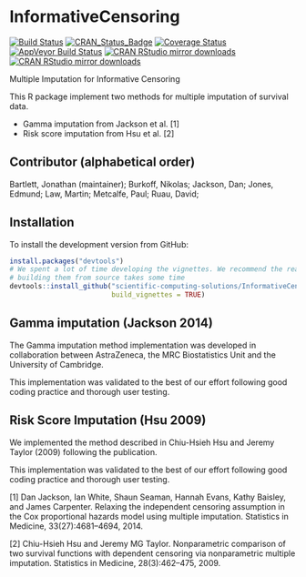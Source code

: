 # InformativeCensoring

[![Build Status](https://travis-ci.org/scientific-computing-solutions/InformativeCensoring.svg?branch=master)](https://travis-ci.org/scientific-computing-solutions/InformativeCensoring)
[![CRAN_Status_Badge](http://www.r-pkg.org/badges/version/InformativeCensoring)](https://cran.r-project.org/package=InformativeCensoring)
[![Coverage Status](https://coveralls.io/repos/scientific-computing-solutions/InformativeCensoring/badge.svg?branch=master&service=github)](https://coveralls.io/github/scientific-computing-solutions/InformativeCensoring?branch=master)
[![AppVeyor Build Status](https://ci.appveyor.com/api/projects/status/github/scientific-computing-solutions/InformativeCensoring?branch=master&svg=true)](https://ci.appveyor.com/project/scientific-computing-solutions/InformativeCensoring)
[![CRAN RStudio mirror downloads](http://cranlogs.r-pkg.org/badges/InformativeCensoring)](https://cran.r-project.org/package=InformativeCensoring)
[![CRAN RStudio mirror downloads](http://cranlogs.r-pkg.org/badges/grand-total/InformativeCensoring)](https://cran.r-project.org/package=InformativeCensoring)

Multiple Imputation for Informative Censoring

This R package implement two methods for multiple imputation of survival data.
* Gamma imputation from Jackson et al. [1]
* Risk score imputation from Hsu et al. [2]

## Contributor (alphabetical order)
Bartlett, Jonathan (maintainer); Burkoff, Nikolas; Jackson, Dan; Jones, Edmund; 
Law, Martin; Metcalfe, Paul; Ruau, David;

## Installation

To install the development version from GitHub:
```R
install.packages("devtools")
# We spent a lot of time developing the vignettes. We recommend the read but 
# building them from source takes some time
devtools::install_github("scientific-computing-solutions/InformativeCensoring", 
                         build_vignettes = TRUE)
```

## Gamma imputation (Jackson 2014)
The Gamma imputation method implementation was developed in collaboration 
between AstraZeneca, the MRC Biostatistics Unit and the University of Cambridge.

This implementation was validated to the best of our effort following good coding
practice and thorough user testing.

## Risk Score Imputation (Hsu 2009)
We implemented the method described in Chiu-Hsieh Hsu and Jeremy Taylor (2009)
following the publication.

This implementation was validated to the best of our effort following good coding
practice and thorough user testing.

[1] Dan Jackson, Ian White, Shaun Seaman, Hannah Evans, Kathy Baisley, and James Carpenter. Relaxing the independent censoring assumption in the Cox proportional hazards model using multiple imputation. Statistics in Medicine, 33(27):4681–4694, 2014.

[2] Chiu-Hsieh Hsu and Jeremy MG Taylor. Nonparametric comparison of two survival functions with dependent censoring via nonparametric multiple imputation. Statistics in Medicine, 28(3):462–475, 2009.
